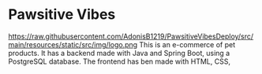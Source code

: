 # Pawsitive Vibes
https://raw.githubusercontent.com/AdonisB1219/PawsitiveVibesDeploy/src/main/resources/static/src/img/logo.png
This is an e-commerce of pet products. It has a backend made with Java and Spring Boot, using a PostgreSQL database. The frontend has ben made with HTML, CSS, 
